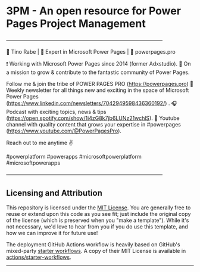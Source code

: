 # 3PM - An open resource for Power Pages Project Management

——————————————————————————————

👋 Tino Rabe | 🎯 Expert in Microsoft Power Pages | 🚀 powerpages.pro

❗️ Working with Microsoft Power Pages since 2014 (former Adxstudio).
🎯 On a mission to grow & contribute to the fantastic community of Power Pages.

 Follow me & join the tribe of POWER PAGES PRO (https://powerpages.pro)
🧨 Weekly newsletter for all things new and exciting in the space of Microsoft Power Pages (https://www.linkedin.com/newsletters/7042949598436360192/) .
🎧 Podcast with exciting topics, news & tips (https://open.spotify.com/show/1i4zG8k7jb6LUNz21wchlS).
🎥 Youtube channel with quality content that grows your expertise in #powerpages (https://www.youtube.com/@PowerPagesPro).

Reach out to me anytime ✌️

#powerplatform #powerapps  #microsoftpowerplatform  #microsoftpowerapps  

——————————————————————————————

## Licensing and Attribution

This repository is licensed under the [MIT License]. You are generally free to reuse or extend upon this code as you see fit; just include the original copy of the license (which is preserved when you "make a template"). While it's not necessary, we'd love to hear from you if you do use this template, and how we can improve it for future use!

The deployment GitHub Actions workflow is heavily based on GitHub's mixed-party [starter workflows]. A copy of their MIT License is available in [actions/starter-workflows].

----

[^1]: [It can take up to 10 minutes for changes to your site to publish after you push the changes to GitHub](https://docs.github.com/en/pages/setting-up-a-github-pages-site-with-jekyll/creating-a-github-pages-site-with-jekyll#creating-your-site).

[Jekyll]: https://jekyllrb.com
[Just the Docs]: https://just-the-docs.github.io/just-the-docs/
[GitHub Pages]: https://docs.github.com/en/pages
[GitHub Pages / Actions workflow]: https://github.blog/changelog/2022-07-27-github-pages-custom-github-actions-workflows-beta/
[Bundler]: https://bundler.io
[use this template]: https://github.com/just-the-docs/just-the-docs-template/generate
[`jekyll-default-layout`]: https://github.com/benbalter/jekyll-default-layout
[`jekyll-seo-tag`]: https://jekyll.github.io/jekyll-seo-tag
[MIT License]: https://en.wikipedia.org/wiki/MIT_License
[starter workflows]: https://github.com/actions/starter-workflows/blob/main/pages/jekyll.yml
[actions/starter-workflows]: https://github.com/actions/starter-workflows/blob/main/LICENSE
